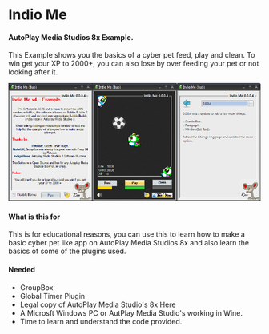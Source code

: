 Indio Me
=========================
#### AutoPlay Media Studios 8x Example.
This Example shows you the basics of a cyber pet feed, play and clean.
To win get your XP to 2000+, you can also lose by over feeding your pet or not looking after it.

<p align="center">
  <img src="./example.png">
</p>

#### What is this for
This is for educational reasons, you can use this to learn how to make a basic cyber pet like app
on AutoPlay Media Studios 8x and also learn the basics of some of the plugins used.

#### Needed
* GroupBox
* Global Timer Plugin
* Legal copy of AutoPlay Media Studio's 8x [Here](https://www.indigorose.com/autoplay-media-studio/)
* A Microsft Windows PC or AutPlay Media Studio's working in Wine.
* Time to learn and understand the code provided.

